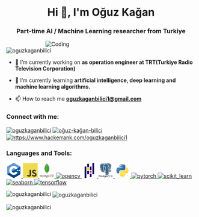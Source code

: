 <h1 align="center">Hi 👋, I'm Oğuz Kağan</h1>
<h3 align="center">Part-time AI / Machine Learning researcher from Turkiye</h3>
<img align="right" alt="Coding" width="400" src="https://miro.medium.com/v2/resize:fit:1400/1*KujUJuDRV-4XUKZF4UDiPg.gif">
<p align="left"> <img src="https://komarev.com/ghpvc/?username=oguzkaganbilici&label=Profile%20views&color=0e75b6&style=flat" alt="oguzkaganbilici" /> </p>

- 🔭 I’m currently working on **as operation engineer at TRT(Turkiye Radio Television Corporation)**

- 🌱 I’m currently learning **artificial intelligence, deep learning and machine learning algorithms.**

- 📫 How to reach me **oguzkaganbilici1@gmail.com**

<h3 align="left">Connect with me:</h3>
<p align="left">
<a href="https://twitter.com/oguzkaganbilici" target="blank"><img align="center" src="https://raw.githubusercontent.com/rahuldkjain/github-profile-readme-generator/master/src/images/icons/Social/twitter.svg" alt="oguzkaganbilici" height="30" width="40" /></a>
<a href="https://linkedin.com/in/oğuz-kağan-bilici" target="blank"><img align="center" src="https://raw.githubusercontent.com/rahuldkjain/github-profile-readme-generator/master/src/images/icons/Social/linked-in-alt.svg" alt="oğuz-kağan-bilici" height="30" width="40" /></a>
<a href="https://www.hackerrank.com/https://www.hackerrank.com/oguzkaganbilici1" target="blank"><img align="center" src="https://raw.githubusercontent.com/rahuldkjain/github-profile-readme-generator/master/src/images/icons/Social/hackerrank.svg" alt="https://www.hackerrank.com/oguzkaganbilici1" height="30" width="40" /></a>
</p>

<h3 align="left">Languages and Tools:</h3>
<p align="left"><a href="https://www.w3schools.com/cpp/" target="_blank" rel="noreferrer"> <img src="https://raw.githubusercontent.com/devicons/devicon/master/icons/cplusplus/cplusplus-original.svg" alt="cplusplus" width="40" height="40"/> </a> <a href="https://developer.mozilla.org/en-US/docs/Web/JavaScript" target="_blank" rel="noreferrer"> <img src="https://raw.githubusercontent.com/devicons/devicon/master/icons/javascript/javascript-original.svg" alt="javascript" width="40" height="40"/> </a> <a href="https://www.mongodb.com/" target="_blank" rel="noreferrer"> <img src="https://raw.githubusercontent.com/devicons/devicon/master/icons/mongodb/mongodb-original-wordmark.svg" alt="mongodb" width="40" height="40"/> </a><a href="https://opencv.org/" target="_blank" rel="noreferrer"> <img src="https://www.vectorlogo.zone/logos/opencv/opencv-icon.svg" alt="opencv" width="40" height="40"/> </a> <a href="https://pandas.pydata.org/" target="_blank" rel="noreferrer"> <img src="https://raw.githubusercontent.com/devicons/devicon/2ae2a900d2f041da66e950e4d48052658d850630/icons/pandas/pandas-original.svg" alt="pandas" width="40" height="40"/> </a> <a href="https://www.postgresql.org" target="_blank" rel="noreferrer"> <img src="https://raw.githubusercontent.com/devicons/devicon/master/icons/postgresql/postgresql-original-wordmark.svg" alt="postgresql" width="40" height="40"/> </a> <a href="https://www.python.org" target="_blank" rel="noreferrer"> <img src="https://raw.githubusercontent.com/devicons/devicon/master/icons/python/python-original.svg" alt="python" width="40" height="40"/> </a> <a href="https://pytorch.org/" target="_blank" rel="noreferrer"> <img src="https://www.vectorlogo.zone/logos/pytorch/pytorch-icon.svg" alt="pytorch" width="40" height="40"/> </a><a href="https://scikit-learn.org/" target="_blank" rel="noreferrer"> <img src="https://upload.wikimedia.org/wikipedia/commons/0/05/Scikit_learn_logo_small.svg" alt="scikit_learn" width="40" height="40"/> </a> <a href="https://seaborn.pydata.org/" target="_blank" rel="noreferrer"> <img src="https://seaborn.pydata.org/_images/logo-mark-lightbg.svg" alt="seaborn" width="40" height="40"/> </a> <a href="https://www.tensorflow.org" target="_blank" rel="noreferrer"> <img src="https://www.vectorlogo.zone/logos/tensorflow/tensorflow-icon.svg" alt="tensorflow" width="40" height="40"/> </a> </p>

<p><img align="left" src="https://github-readme-stats.vercel.app/api/top-langs?username=oguzkaganbilici&show_icons=true&locale=en&layout=compact" alt="oguzkaganbilici" /></p>

<p>&nbsp;<img align="center" src="https://github-readme-stats.vercel.app/api?username=oguzkaganbilici&show_icons=true&locale=en" alt="oguzkaganbilici" /></p>

<p><img align="center" src="https://github-readme-streak-stats.herokuapp.com/?user=oguzkaganbilici&" alt="oguzkaganbilici" /></p>

